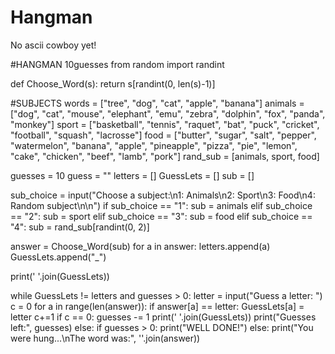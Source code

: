 # Hangman
No ascii cowboy yet!

#HANGMAN 10guesses
from random import randint

def Choose_Word(s):
    return s[randint(0, len(s)-1)]

#SUBJECTS
words = ["tree", "dog", "cat", "apple", "banana"]
animals = ["dog", "cat", "mouse", "elephant", "emu", "zebra", "dolphin", "fox", "panda", "monkey"]
sport = ["basketball", "tennis", "raquet", "bat", "puck", "cricket", "football", "squash", "lacrosse"]
food = ["butter", "sugar", "salt", "pepper", "watermelon", "banana", "apple", "pineapple", "pizza", "pie", "lemon", "cake", "chicken", "beef", "lamb", "pork"]
rand_sub = [animals, sport, food]

guesses = 10
guess = ""
letters = []
GuessLets = []
sub = []

sub_choice = input("Choose a subject:\n1: Animals\n2: Sport\n3: Food\n4: Random subject\n\n")
if sub_choice == "1":
    sub = animals
elif sub_choice == "2":
    sub = sport
elif sub_choice == "3":
    sub = food
elif sub_choice == "4":
    sub = rand_sub[randint(0, 2)]



answer = Choose_Word(sub)
for a in answer:
    letters.append(a)
    GuessLets.append("_")

print(' '.join(GuessLets))

while GuessLets != letters and guesses > 0:
    letter = input("Guess a letter: ")
    c = 0
    for a in range(len(answer)):
        if answer[a] == letter:
            GuessLets[a] = letter
            c+=1
    if c == 0:
        guesses -= 1
    print(' '.join(GuessLets))
    print("Guesses left:", guesses)
else:
    if guesses > 0:
        print("WELL DONE!")
    else:
        print("You were hung...\nThe word was:", ''.join(answer))



